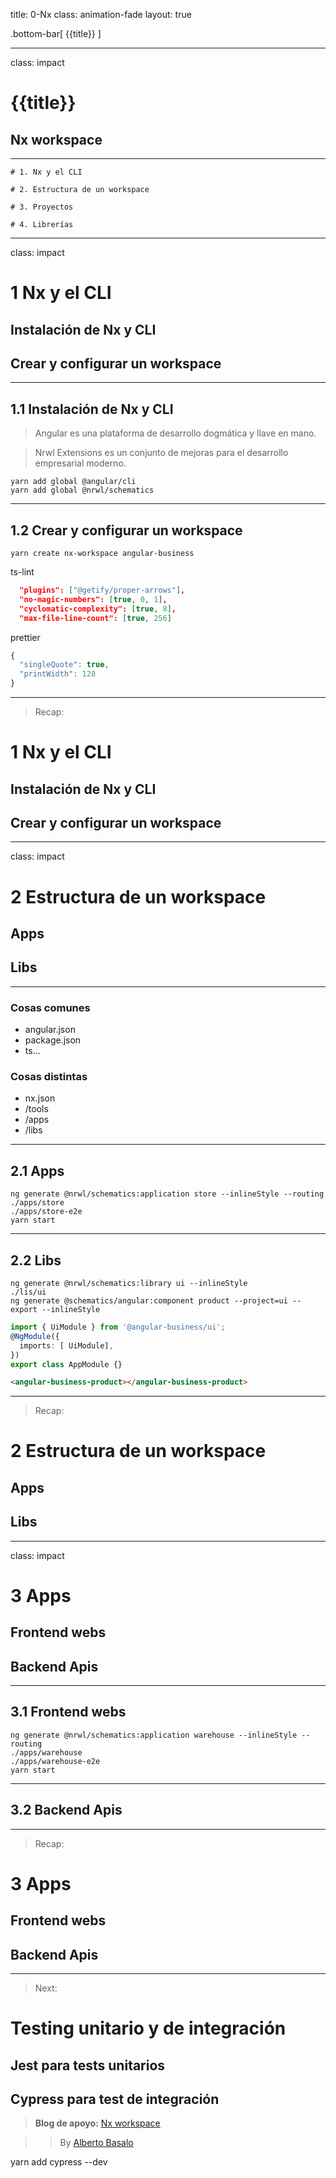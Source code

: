 title: 0-Nx
class: animation-fade
layout: true

.bottom-bar[
{{title}}
]

---

class: impact

# {{title}}

## Nx workspace

---

    # 1. Nx y el CLI

    # 2. Estructura de un workspace

    # 3. Proyectos

    # 4. Librerías

---

class: impact

# 1 Nx y el CLI

## Instalación de Nx y CLI

## Crear y configurar un workspace

---

## 1.1 Instalación de Nx y CLI

> Angular es una plataforma de desarrollo dogmática y llave en mano.

> Nrwl Extensions es un conjunto de mejoras para el desarrollo empresarial moderno.

```terminal
yarn add global @angular/cli
yarn add global @nrwl/schematics
```

---

## 1.2 Crear y configurar un workspace

```terminal
yarn create nx-workspace angular-business
```

ts-lint

```json
  "plugins": ["@getify/proper-arrows"],
  "no-magic-numbers": [true, 0, 1],
  "cyclomatic-complexity": [true, 8],
  "max-file-line-count": [true, 256]
```

prettier

```js
{
  "singleQuote": true,
  "printWidth": 128
}
```

---

> Recap:

# 1 Nx y el CLI

## Instalación de Nx y CLI

## Crear y configurar un workspace

---

class: impact

# 2 Estructura de un workspace

## Apps

## Libs

---

### Cosas comunes

- angular.json
- package.json
- ts...

### Cosas distintas

- nx.json
- /tools
- /apps
- /libs

---

## 2.1 Apps

```
ng generate @nrwl/schematics:application store --inlineStyle --routing
./apps/store
./apps/store-e2e
yarn start
```
---

## 2.2 Libs

```
ng generate @nrwl/schematics:library ui --inlineStyle
./lis/ui
ng generate @schematics/angular:component product --project=ui --export --inlineStyle
```

```typescript
import { UiModule } from '@angular-business/ui';
@NgModule({
  imports: [ UiModule],
})
export class AppModule {}
```

```html
<angular-business-product></angular-business-product>
```

---

> Recap:

# 2 Estructura de un workspace

## Apps

## Libs

---

class: impact

# 3 Apps

## Frontend webs

## Backend Apis

---

## 3.1 Frontend webs

```
ng generate @nrwl/schematics:application warehouse --inlineStyle --routing
./apps/warehouse
./apps/warehouse-e2e
yarn start
```

---

## 3.2 Backend Apis


---

> Recap:

# 3 Apps

## Frontend webs

## Backend Apis

---


> Next:

# Testing unitario y de integración

## Jest para tests unitarios

## Cypress para test de integración


> **Blog de apoyo:** [Nx workspace](https://academia-binaria.com/Nx-workspace/)

> > By [Alberto Basalo](https://twitter.com/albertobasalo)

yarn add cypress --dev